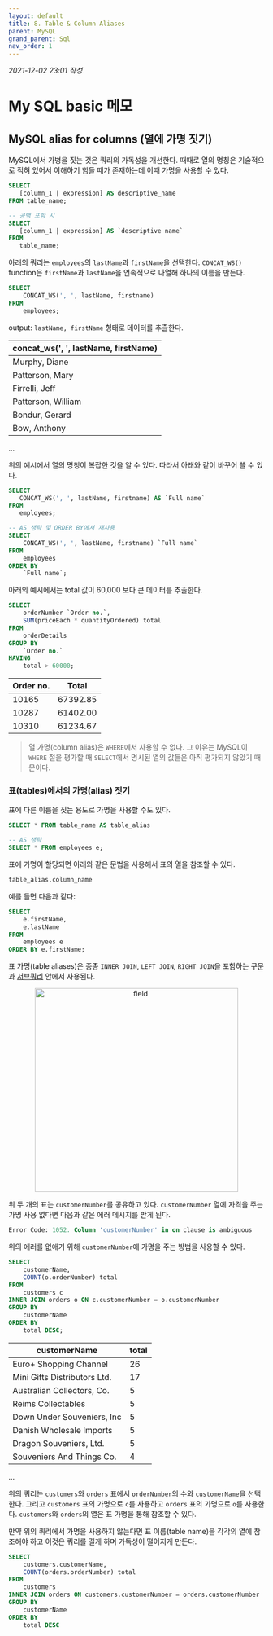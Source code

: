 ```yaml
---
layout: default
title: 8. Table & Column Aliases
parent: MySQL
grand_parent: Sql
nav_order: 1
---
```


*2021-12-02 23:01 작성*

# My SQL basic 메모

## MySQL alias for columns (열에 가명 짓기)

MySQL에서 가병을 짓는 것은 쿼리의 가독성을 개선한다. 때때로 열의 명칭은 기술적으로 적혀 있어서 이해하기 힘들 때가 존재하는데 이때 가명을 사용할 수 있다.

~~~~sql
SELECT 
   [column_1 | expression] AS descriptive_name
FROM table_name;

-- 공백 포함 시
SELECT 
   [column_1 | expression] AS `descriptive name`
FROM 
   table_name;
~~~~

아래의 쿼리는 `employees`의 `lastName`과 `firstName`을 선택한다. `CONCAT_WS()` function은 `firstName`과 `lastName`을 연속적으로 나열해 하나의 이름을 만든다.

~~~~sql
SELECT 
    CONCAT_WS(', ', lastName, firstname)
FROM
    employees;
~~~~

output: `lastName, firstName` 형태로 데이터를 추출한다.

| concat_ws(', ', lastName, firstName) |
|--------------------------------------|
| Murphy, Diane                        |
| Patterson, Mary                      |
| Firrelli, Jeff                       |
| Patterson, William                   |
| Bondur, Gerard                       |
| Bow, Anthony                         |

...

위의 예시에서 열의 명칭이 복잡한 것을 알 수 있다. 따라서 아래와 같이 바꾸어 쓸 수 있다.

~~~~sql
SELECT
   CONCAT_WS(', ', lastName, firstname) AS `Full name`
FROM
   employees;

-- AS 생략 및 ORDER BY에서 재사용
SELECT
	CONCAT_WS(', ', lastName, firstname) `Full name`
FROM
	employees
ORDER BY
	`Full name`;
~~~~

아래의 예시에서는 total 값이 60,000 보다 큰 데이터를 추출한다.

~~~~sql
SELECT
	orderNumber `Order no.`,
	SUM(priceEach * quantityOrdered) total
FROM
	orderDetails
GROUP BY
	`Order no.`
HAVING
	total > 60000;
~~~~

| Order no. | Total    |
|-----------|----------|
| 10165     | 67392.85 |
| 10287     | 61402.00 |
| 10310	    | 61234.67 |

> 열 가명(column alias)은 `WHERE`에서 사용할 수 없다. 그 이유는 MySQL이 `WHERE` 절을 평가할 때 `SELECT`에서 명시된 열의 값들은 아직 평가되지 않았기 때문이다.

### 표(tables)에서의 가명(alias) 짓기

표에 다른 이름을 짓는 용도로 가명을 사용할 수도 있다. 

~~~~sql
SELECT * FROM table_name AS table_alias

-- AS 생략
SELECT * FROM employees e;
~~~~

표에 가명이 할당되면 아래와 같은 문법을 사용해서 표의 열을 참조할 수 있다.

~~~~sql
table_alias.column_name
~~~~

예를 들면 다음과 같다:

~~~~sql
SELECT 
    e.firstName, 
    e.lastName
FROM
    employees e
ORDER BY e.firstName;
~~~~

표 가명(table aliases)은 종종 `INNER JOIN`, `LEFT JOIN`, `RIGHT JOIN`을 포함하는 구문과 [서브쿼리](https://www.mysqltutorial.org/mysql-subquery/) 안에서 사용된다.

<p align="center">
  <img src="https://www.mysqltutorial.org/wp-content/uploads/2009/12/customers_orders_tables.png" width="400" title="field">
</p>

위 두 개의 표는 `customerNumber`를 공유하고 있다. `customerNumber` 열에 자격을 주는 가명 사용 없다면 다음과 같은 에러 메시지를 받게 된다.

~~~~sql
Error Code: 1052. Column 'customerNumber' in on clause is ambiguous
~~~~

위의 에러를 없애기 위해 `customerNumber`에 가명을 주는 방법을 사용할 수 있다.

~~~~sql
SELECT
	customerName,
	COUNT(o.orderNumber) total
FROM
	customers c
INNER JOIN orders o ON c.customerNumber = o.customerNumber
GROUP BY
	customerName
ORDER BY
	total DESC;
~~~~

| customerName                       | total |
|------------------------------------|-------|
| Euro+ Shopping Channel             |    26 |
| Mini Gifts Distributors Ltd.       |    17 |
| Australian Collectors, Co.         |     5 |
| Reims Collectables                 |     5 |
| Down Under Souveniers, Inc         |     5 |
| Danish Wholesale Imports           |     5 |
| Dragon Souveniers, Ltd.            |     5 |
| Souveniers And Things Co.          |     4 |

...

위의 쿼리는 `customers`와 `orders` 표에서 `orderNumber`의 수와 `customerName`을 선택한다. 그리고 `customers` 표의 가명으로 `c`를 사용하고 `orders` 표의 가명으로 `o`를 사용한다. `customers`와 `orders`의 열은 표 가명을 통해 참조할 수 있다.

만약 위의 쿼리에서 가명을 사용하지 않는다면 표 이름(table name)을 각각의 열에 참조해야 하고 이것은 쿼리를 길게 하며 가독성이 떨어지게 만든다.

~~~~sql
SELECT
	customers.customerName,
	COUNT(orders.orderNumber) total
FROM
	customers
INNER JOIN orders ON customers.customerNumber = orders.customerNumber
GROUP BY
	customerName
ORDER BY
	total DESC
~~~~